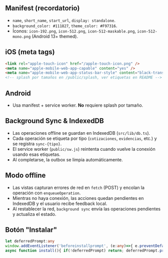## Manifest (recordatorio)

- `name`, `short_name`, `start_url`, `display: standalone`.
- `background_color: #111827`, `theme_color: #F97316`.
- Íconos: `icon-192.png`, `icon-512.png`, `icon-512-maskable.png`, `icon-512-mono.png` (Android 13+ themed).

## iOS (meta tags)

```html
<link rel="apple-touch-icon" href="/apple-touch-icon.png" />
<meta name="apple-mobile-web-app-capable" content="yes" />
<meta name="apple-mobile-web-app-status-bar-style" content="black-translucent" />
<!-- splash por tamaños en /public/splash, ver etiquetas en README -->
```

## Android

- Usa manifest + service worker. **No** requiere splash por tamaño.

## Background Sync & IndexedDB

- Las operaciones offline se guardan en IndexedDB (`src/lib/db.ts`).
- Cada operación se etiqueta por tipo (`cotizaciones`, `evidencias`, etc.) y se registra `sync-{tipo}`.
- El service worker (`public/sw.js`) reintenta cuando vuelve la conexión usando esas etiquetas.
- Al completarse, la outbox se limpia automáticamente.

## Modo offline

- Las vistas capturan errores de red en `fetch` (POST) y encolan la operación con `enqueueOperation`.
- Mientras no haya conexión, las acciones quedan pendientes en IndexedDB y el usuario recibe feedback local.
- Al restablecer la red, `background sync` envía las operaciones pendientes y actualiza el estado.

## Botón "Instalar"

```ts
let deferredPrompt:any
window.addEventListener('beforeinstallprompt', (e:any)=>{ e.preventDefault(); deferredPrompt=e })
async function install(){ if(!deferredPrompt) return; deferredPrompt.prompt(); await deferredPrompt.userChoice; deferredPrompt=null }
```
